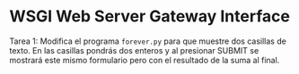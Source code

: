 # WSGI Web Server Gateway Interface

Tarea 1: Modifica el programa `forever.py` para que muestre dos casillas de texto.
En las casillas pondrás dos enteros y al presionar SUBMIT se mostrará este mismo formulario pero con el resultado de la suma al final.
